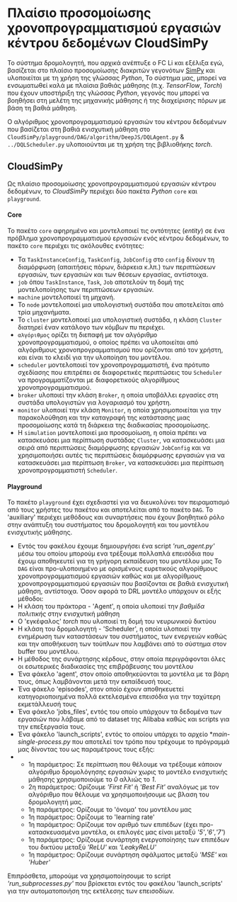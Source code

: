  # Πλαίσιο προσομοίωσης χρονοπρογραμματισμού εργασιών κέντρου δεδομένων CloudSimPy

Το σύστημα δρομολογητή, που αρχικά ανέπτυξε ο FC Li και εξέλιξα εγώ, βασίζεται στο πλαίσιο προσομοίωσης διακριτών γεγονότων [SimPy](https://simpy.readthedocs.io/en/latest/contents.html) και υλοποιείται με τη χρήση της γλώσσας *Python*,
Το σύστημα μας, μπορεί να ενσωματωθεί καλά με πλαίσια βαθιάς μάθησης (π.χ. *TensorFlow*, *Torch*) που έχουν υποστήριξη της γλώσσας *Python*, γεγονός που μπορεί να βοηθήσει στη μελέτη της μηχανικής μάθησης ή της διαχείρισης πόρων με βάση τη βαθιά μάθηση.

Ο αλγόριθμος χρονοπρογραμματισμού εργασιών του κέντρου δεδομένων που βασίζεται στη βαθιά ενισχυτική μάθηση στο `CloudSimPy/playground/DAG/algorithm/DeepJS/DQLAgent.py` & `../DQLScheduler.py` υλοποιούνται με τη χρήση της βιβλιοθήκης *torch*.

## CloudSimPy
Ως πλαίσιο προσομοίωσης χρονοπρογραμματισμού εργασιών κέντρου δεδομένων, το *CloudSimPy* περιέχει δύο πακέτα *Python* `core` και `playground`.
#### Core
Το πακέτο `core` αφηρημένο και μοντελοποιεί τις οντότητες (*entity*) σε ένα πρόβλημα χρονοπρογραμματισμού εργασιών ενός κέντρου δεδομένων, το πακέτο `core` περιέχει τις ακόλουθες ενότητες:

+ Τα `TaskInstanceConfig`, `TaskConfig`, `JobConfig` στο `config` δίνουν τη διαμόρφωση (απαιτήσεις πόρων, διάρκεια κ.λπ.) των περιπτώσεων εργασιών, των εργασιών και των θέσεων εργασίας, αντίστοιχα.
+ `job` όπου `TaskInstance`, `Task`, `Job` αποτελούν τη δομή της μοντελοποίησης των περιπτώσεων εργασιών.
+ `machine` μοντελοποιεί τη μηχανή.
+ Το `node` μοντελοποιεί μια υπολογιστική συστάδα που αποτελείται από τρία μηχανήματα.
+ Το `cluster` μοντελοποιεί μια υπολογιστική συστάδα, η κλάση `Cluster` διατηρεί έναν κατάλογο των κόμβων πυ περιέχει.
+ `αλγόριθμος` ορίζει τη διεπαφή με τον αλγόριθμο χρονοπρογραμματισμού, ο οποίος πρέπει να υλοποιείται από αλγόριθμους χρονοπρογραμματισμού που ορίζονται από τον χρήστη, και είναι το κλειδί για την υλοποίηση του μοντέλου.
+ `scheduler` μοντελοποιεί τον χρονοπρογραμματιστή, ένα πρότυπο σχεδίασης που επιτρέπει σε διαφορετικές περιπτώσεις του `Scheduler` να προγραμματίζονται με διαφορετικούς αλγορίθμους χρονοπρογραμματισμού.
+ `broker` υλοποιεί την κλάση `Broker`, η οποία υποβάλλει εργασίες στη συστάδα υπολογιστών για λογαριασμό του χρήστη.
+ `monitor` υλοποιεί την κλάση `Monitor`, η οποία χρησιμοποιείται για την παρακολούθηση και την καταγραφή της κατάστασης μιας προσομοίωσης κατά τη διάρκεια της διαδικασίας προσομοίωσης.
+ Η `simulation` μοντελοποιεί μια προσομοίωση, η οποία πρέπει να κατασκευάσει μια περίπτωση συστάδας `Cluster`, να κατασκευάσει μια σειρά από περιπτώσεις διαμόρφωσης εργασιών `JobConfig` και να χρησιμοποιήσει αυτές τις περιπτώσεις διαμόρφωσης εργασιών για να κατασκευάσει μια περίπτωση `Broker`, να κατασκευάσει μια περίπτωση χρονοπρογραμματιστή `Scheduler`.

#### Playground
Το πακέτο `playground` έχει σχεδιαστεί για να διευκολύνει τον πειραματισμό από τους χρήστες του πακέτου και αποτελείται από το πακέτο `DAG`.
To 'auxiliary' περιέχει μεθόδους και συναρτήσεις που έχουν βοηθητικό ρόλο στην ανάπτυξη του συστήματος του δρομολογητή και του μοντέλου ενισχυτικής μάθησης.
+ Εντός του φακέλου έχουμε δημιουργήσει ένα script *'run_agent.py'* μέσω του οποίου μπορούμ ενα τρέξουμε πολλαπλά επεισόδια που έχουμ αποθηκευτεί για τη γρήγορη εκπαίδευση του μοντέλου μας
Το `DAG` είναι προ-υλοποιημένo με ορισμένους ευρετικούς αλγορίθμους χρονοπρογραμματισμού εργασιών καθώς και με αλγορίθμους χρονοπρογραμματισμού εργασιών που βασίζονται σε βαθιά ενισχυτική μάθηση, αντίστοιχα.
Όσον αφορά το DRL μοντέλο υπάρχουν οι εξής μέθοδοι:
+ Η κλάση του πράκτορα - 'Agent', η οποία υλοποιεί την *βαθμίδα πολιτικής* στην ενισχυτική μάθηση
+ Ο 'εγκέφαλος' *torch* που υλοποιεί τη δομή του νευρωνικού δικτύου
+ Η κλάση του δρομολογητή - 'Scheduler', η οποία υλοποιεί την ενημέρωση των καταστάσεων του συστήματος, των ενεργειών καθώς και την αποθήκευση των τούπλων που λαμβάνει από το σύστημα στον buffer του μοντέλου.
+ Η μέθοδος της συνάρτησης κέρδους, στην οποία περιγράφονται όλες οι εσωτερικές διαδικασίες της επιβράβευσης του μοντέλου
+ Ένα φάκελο 'agent', στον οποίο αποθηκεύονται τα μοντέλα με τα βάρη τους, όπως λαμβάνονται μετά την εκπαίδευσή τους.
+ Ένα φάκελο 'episodes', στον οποίο έχουν αποθηκευετεί κατηγοριοποιημένα πολλά εκτελεσμένα επεισόδια για την ταχύτερη εκμετάλλευσή τους
+ Ένα φάκελο 'jobs_files', εντός του οποίο υπάρχουν τα δεδομένα των εργασιών που λάβαμε από το dataset της Alibaba καθώς και scripts για την επεξεργασία τους.
+ Ένα φάκελο 'launch_scripts', εντός το οποίου υπάρχει το αρχείο **main-single-process.py* που αποτελεί τον τρόπο που τρέχουμε το πρόγραμμά μας δίνοντας του ως παραμέτρους τους εξής:
+ + 1η παράμετρος: Σε περίπτωση που θέλουμε να τρέξουμε κάποιον αλγόριθμο δρομολόγησης εργασιών χωρις το μοντέλο ενισχυτικής μάθησης χρησιμοποιούμε το *0* αλλιώς το *1*.
  + 2η παράμετρος: Ορίζουμε *'First Fit'* ή *'Best Fit'* αναλόγως με τον αλγόριθμο που θέλουμε να χρησιμοποιήσουμε ως βλαση του δρομολογητή μας.
  + 1η παράμετρος: Ορίζουμε το 'όνομα' του μοντέλου μας
  + 1η παράμετρος: Ορίζουμε το 'learning rate'
  + 1η παράμετρος: Ορίζουμε τον αριθμό των επιπέδων (έχει προ-κατασκευασμένα μοντέλα, οι επιλογές μας είναι μεταξύ *'5'*,*'6'*,*'7'*)
  + 1η παράμετρος: Ορίζουμε συνάρτηση ενεργοποίησης των επιπέδων του δικτύου μεταξύ *'ReLU'* και *'LeakyReLU'*
  + 1η παράμετρος: Ορίζουμε συνάρτηση σφάλματος μεταξύ *'MSE'* και *'Huber'*

Επιπρόσθετα, μπορούμε να χρησιμοποίησουμε το script *'run_subprocesses.py'* που βρίσκεται εντός του φακέλου 'launch_scripts' για την αυτοματοποιήση της εκτέλεσης των επεισοδίων.
